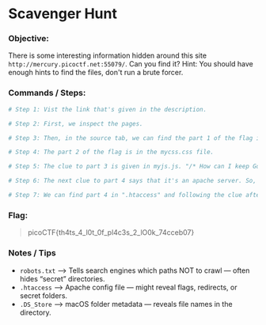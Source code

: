 # Scavenger Hunt

### Objective:

There is some interesting information hidden around this site `http://mercury.picoctf.net:55079/`. Can you find it?
Hint: You should have enough hints to find the files, don't run a brute forcer.

### Commands / Steps:

```bash
# Step 1: Vist the link that's given in the description.

# Step 2: First, we inspect the pages. 

# Step 3: Then, in the source tab, we can find the part 1 of the flag in the index.html.

# Step 4: The part 2 of the flag is in the mycss.css file.

# Step 5: The clue to part 3 is given in myjs.js. "/* How can I keep Google from indexing my website? */". This means that the flag is in "http://mercury.picoctf.net:55079/robots.txt".

# Step 6: The next clue to part 4 says that it's an apache server. So, we can try some files we can look up where there are hidden files. 

# Step 7: We can find part 4 in ".htaccess" and following the clue after part 4 - " I love making websites on my Mac, I can Store a lot of information there.", we can find the last clue in ".DS_Store".
```

### Flag:

> picoCTF{th4ts_4_l0t_0f_pl4c3s_2_lO0k_74cceb07}

### Notes / Tips

- `robots.txt` --> Tells search engines which paths NOT to crawl — often hides “secret” directories.
- `.htaccess` --> Apache config file — might reveal flags, redirects, or secret folders.
- `.DS_Store` --> macOS folder metadata — reveals file names in the directory.


